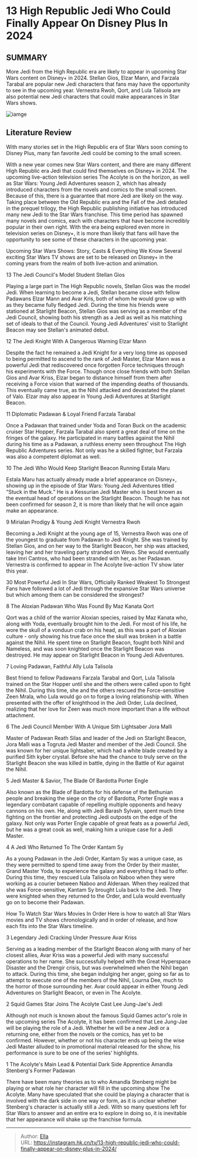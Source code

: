 # 13 High Republic Jedi Who Could Finally Appear On Disney Plus In 2024


## SUMMARY 


 More Jedi from the High Republic era are likely to appear in upcoming Star Wars content on Disney&#43; in 2024. 
 Stellan Gios, Elzar Mann, and Farzala Tarabal are popular new Jedi characters that fans may have the opportunity to see in the upcoming year. 
 Vernestra Rwoh, Qort, and Lula Talisola are also potential new Jedi characters that could make appearances in Star Wars shows. 

![iamge](https://static1.srcdn.com/wordpress/wp-content/uploads/2023/02/george-lucas-jedi-belief-light-force.jpg)

## Literature Review

With many stories set in the High Republic era of Star Wars soon coming to Disney Plus, many fan favorite Jedi could be coming to the small screen.




With a new year comes new Star Wars content, and there are many different High Republic era Jedi that could find themselves on Disney&#43; in 2024. The upcoming live-action television series The Acolyte is on the horizon, as well as Star Wars: Young Jedi Adventures season 2, which has already introduced characters from the novels and comics to the small screen. Because of this, there is a guarantee that more Jedi are likely on the way.
Taking place between the Old Republic era and the Fall of the Jedi detailed in the prequel trilogy, the High Republic publishing initiative has introduced many new Jedi to the Star Wars franchise. This time period has spawned many novels and comics, each with characters that have become incredibly popular in their own right. With the era being explored even more in television series on Disney&#43;, it is more than likely that fans will have the opportunity to see some of these characters in the upcoming year.
            
 
 Upcoming Star Wars Shows: Story, Casts &amp; Everything We Know 
Several exciting Star Wars TV shows are set to be released on Disney&#43; in the coming years from the realm of both live-action and animation.












 








 13  The Jedi Council&#39;s Model Student 
Stellan Gios
        

Playing a large part in The High Republic novels, Stellan Gios was the model Jedi. When learning to become a Jedi, Stellan became close with fellow Padawans Elzar Mann and Avar Kris, both of whom he would grow up with as they became fully fledged Jedi. During the time his friends were stationed at Starlight Beacon, Stellan Gios was serving as a member of the Jedi Council, showing both his strength as a Jedi as well as his matching set of ideals to that of the Council. Young Jedi Adventures&#39; visit to Starlight Beacon may see Stellan&#39;s animated debut.





 12  The Jedi Knight With A Dangerous Warning 
Elzar Mann
        

Despite the fact he remained a Jedi Knight for a very long time as opposed to being permitted to ascend to the rank of Jedi Master, Elzar Mann was a powerful Jedi that rediscovered once forgotten Force techniques through his experiments with the Force. Though once close friends with both Stellan Gios and Avar Kriss, Elzar began to distance himself from them after receiving a Force vision that warned of the impending deaths of thousands. This eventually came true, as the Nihil attacked and devastated the planet of Valo. Elzar may also appear in Young Jedi Adventures at Starlight Beacon.





 11  Diplomatic Padawan &amp; Loyal Friend 
Farzala Tarabal
        

Once a Padawan that trained under Yoda and Toran Buck on the academic cruiser Star Hopper, Farzala Tarabal also spent a great deal of time on the fringes of the galaxy. He participated in many battles against the Nihil during his time as a Padawan, a ruthless enemy seen throughout The High Republic Adventures series. Not only was he a skilled fighter, but Farzala was also a competent diplomat as well.





 10  The Jedi Who Would Keep Starlight Beacon Running 
Estala Maru
        

Estala Maru has actually already made a brief appearance on Disney&#43;, showing up in the episode of Star Wars: Young Jedi Adventures titled “Stuck in the Muck.” He is a Kessurian Jedi Master who is best known as the eventual head of operations on the Starlight Beacon. Though he has not been confirmed for season 2, it is more than likely that he will once again make an appearance.





 9  Mirialan Prodigy &amp; Young Jedi Knight 
Vernestra Rwoh
        

Becoming a Jedi Knight at the young age of 15, Vernestra Rwoh was one of the youngest to graduate from Padawan to Jedi Knight. She was trained by Stellan Gios, and on her way to the Starlight Beacon, her ship was attacked, leaving her and her traveling party stranded on Wevo. She would eventually take Imri Cantros, who had been stranded with her, as her Padawan. Vernestra is confirmed to appear in The Acolyte live-action TV show later this year.
            
 
 30 Most Powerful Jedi In Star Wars, Officially Ranked Weakest To Strongest 
Fans have followed a lot of Jedi through the expansive Star Wars universe but which among them can be considered the strongest?








 8  The Aloxian Padawan Who Was Found By Maz Kanata 
Qort
        

Qort was a child of the warrior Aloxian species, raised by Maz Kanata who, along with Yoda, eventually brought him to the Jedi. For most of his life, he wore the skull of a vonduun crab on his head, as this was a part of Aloxian culture - only showing his true face once the skull was broken in a battle against the Nihil. He spent time on Starlight Beacon, fought both Nihil and Nameless, and was soon knighted once the Starlight Beacon was destroyed. He may appear on Starlight Beacon in Young Jedi Adventures.





 7  Loving Padawan, Faithful Ally 
Lula Talisola


 







Best friend to fellow Padawans Farzala Tarabal and Qort, Lula Talisola trained on the Star Hopper until she and the others were called upon to fight the Nihil. During this time, she and the others rescued the Force-sensitive Zeen Mrala, who Lula would go on to forge a loving relationship with. When presented with the offer of knighthood in the Jedi Order, Lula declined, realizing that her love for Zeen was much more important than a life without attachment.





 6  The Jedi Council Member With A Unique Sith Lightsaber 
Jora Malli
        

Master of Padawan Reath Silas and leader of the Jedi on Starlight Beacon, Jora Malli was a Togruta Jedi Master and member of the Jedi Council. She was known for her unique lightsaber, which had a white blade created by a purified Sith kyber crystal. Before she had the chance to truly serve on the Starlight Beacon she was killed in battle, dying in the Battle of Kur against the Nihil.





 5  Jedi Master &amp; Savior, The Blade Of Bardotta 
Porter Engle
        

Also known as the Blade of Bardotta for his defense of the Bethunian people and breaking the siege on the city of Bardotta, Porter Engle was a legendary combatant capable of repelling multiple opponents and heavy cannons on his own. He, along with Jedi Barash Sylvain, spent much time fighting on the frontier and protecting Jedi outposts on the edge of the galaxy. Not only was Porter Engle capable of great feats as a powerful Jedi, but he was a great cook as well, making him a unique case for a Jedi Master.





 4  A Jedi Who Returned To The Order 
Kantam Sy
        

As a young Padawan in the Jedi Order, Kantam Sy was a unique case, as they were permitted to spend time away from the Order by their master, Grand Master Yoda, to experience the galaxy and everything it had to offer. During this time, they rescued Lula Talisola on Naboo when they were working as a courier between Naboo and Alderaan. When they realized that she was Force-sensitive, Kantam Sy brought Lula back to the Jedi. They were knighted when they returned to the Order, and Lula would eventually go on to become their Padawan.
            
 
 How To Watch Star Wars Movies In Order 
Here is how to watch all Star Wars movies and TV shows chronologically and in order of release, and how each fits into the Star Wars timeline.








 3  Legendary Jedi Cracking Under Pressure 
Avar Kriss


 







Serving as a leading member of the Starlight Beacon along with many of her closest allies, Avar Kriss was a powerful Jedi with many successful operations to her name. She successfully helped with the Great Hyperspace Disaster and the Drengir crisis, but was overwhelmed when the Nihil began to attack. During this time, she began indulging her anger, going so far as to attempt to execute one of the members of the Nihil, Lourna Dee, much to the horror of those surrounding her. Avar could appear in either Young Jedi Adventures on Starlight Beacon, or even in The Acolyte.





 2  Squid Games Star Joins The Acolyte Cast 
Lee Jung-Jae&#39;s Jedi
        

Although not much is known about the famous Squid Games actor&#39;s role in the upcoming series The Acolyte, it has been confirmed that Lee Jung-Jae will be playing the role of a Jedi. Whether he will be a new Jedi or a returning one, either from the novels or the comics, has yet to be confirmed. However, whether or not his character ends up being the wise Jedi Master alluded to in promotional material released for the show, his performance is sure to be one of the series&#39; highlights.





 1  The Acolyte&#39;s Main Lead &amp; Potential Dark Side Apprentice 
Amandla Stenberg&#39;s Former Padawan


 







There have been many theories as to who Amandla Stenberg might be playing or what role her character will fill in the upcoming show The Acolyte. Many have speculated that she could be playing a character that is involved with the dark side in one way or form, as it is unclear whether Stenberg&#39;s character is actually still a Jedi. With so many questions left for Star Wars to answer and an entire era to explore in doing so, it is inevitable that her appearance will shake up the franchise formula. 

---

> Author: [Ella](https://instagram.hk.cn/)  
> URL: https://instagram.hk.cn/tv/13-high-republic-jedi-who-could-finally-appear-on-disney-plus-in-2024/  

